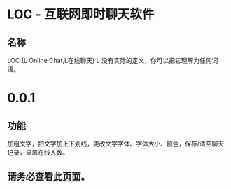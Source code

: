 # LOC - 互联网即时聊天软件

## 名称
LOC (L Online Chat,L在线聊天)
L 没有实际的定义，你可以把它理解为任何词语。

# 0.0.1

## 功能

加粗文字，把文字加上下划线，更改文字字体、字体大小、颜色，保存/清空聊天记录，显示在线人数。

## 请务必查看[此页面](https://docs.liziqian.net/LOC/#/Early)。